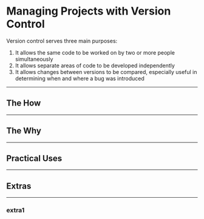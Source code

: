 # Managing Projects with Version Control

Version control serves three main purposes:

1. It allows the same code to be worked on by two or more people simultaneously
2. It allows separate areas of code to be developed independently 
3. It allows changes between versions to be compared, especially useful in determining when and where a bug was introduced 

---

## The How

---

## The Why

---

## Practical Uses

---

## Extras

---

### extra1

